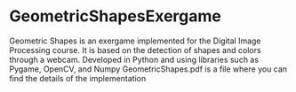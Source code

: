 # GeometricShapesExergame
Geometric Shapes is an exergame implemented for the Digital Image Processing course. It is based on the detection of shapes and colors through a webcam. Developed in Python and using libraries such as Pygame, OpenCV, and Numpy
GeometricShapes.pdf is a file where you can find the details of the implementation
